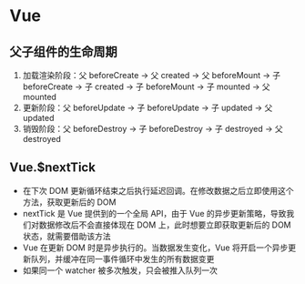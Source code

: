 # Vue

## 父子组件的生命周期

1. 加载渲染阶段：父 beforeCreate -> 父 created -> 父 beforeMount -> 子 beforeCreate -> 子 created -> 子 beforeMount -> 子 mounted -> 父 mounted
2. 更新阶段：父 beforeUpdate -> 子 beforeUpdate -> 子 updated -> 父 updated
3. 销毁阶段：父 beforeDestroy -> 子 beforeDestroy -> 子 destroyed -> 父 destroyed

## Vue.$nextTick

* 在下次 DOM 更新循环结束之后执行延迟回调。在修改数据之后立即使用这个方法，获取更新后的 DOM
* nextTick 是 Vue 提供到的一个全局 API，由于 Vue 的异步更新策略，导致我们对数据修改后不会直接体现在 DOM 上，此时想要立即获取更新后的 DOM 状态，就需要借助该方法
* Vue 在更新 DOM 时是异步执行的。当数据发生变化，Vue 将开启一个异步更新队列，并缓冲在同一事件循环中发生的所有数据变更
* 如果同一个 watcher 被多次触发，只会被推入队列一次
